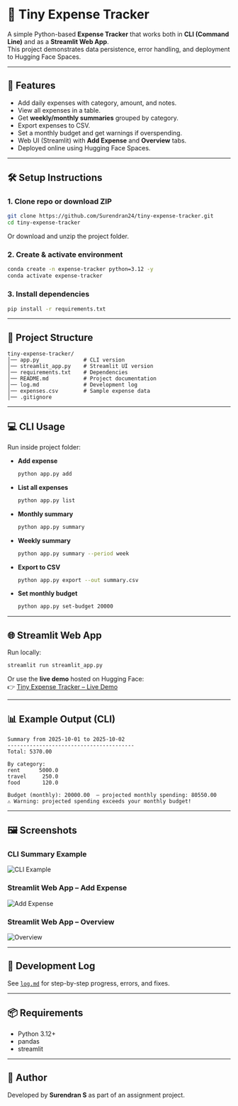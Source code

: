 # 📘 Tiny Expense Tracker  

A simple Python-based **Expense Tracker** that works both in **CLI (Command Line)** and as a **Streamlit Web App**.  
This project demonstrates data persistence, error handling, and deployment to Hugging Face Spaces.  

---

## 🚀 Features
- Add daily expenses with category, amount, and notes.  
- View all expenses in a table.  
- Get **weekly/monthly summaries** grouped by category.  
- Export expenses to CSV.  
- Set a monthly budget and get warnings if overspending.  
- Web UI (Streamlit) with **Add Expense** and **Overview** tabs.  
- Deployed online using Hugging Face Spaces.  

---

## 🛠️ Setup Instructions

### 1. Clone repo or download ZIP
```bash
git clone https://github.com/Surendran24/tiny-expense-tracker.git
cd tiny-expense-tracker
```

Or download and unzip the project folder.

### 2. Create & activate environment
```bash
conda create -n expense-tracker python=3.12 -y
conda activate expense-tracker
```

### 3. Install dependencies
```bash
pip install -r requirements.txt
```

---

## 📂 Project Structure
```
tiny-expense-tracker/
│── app.py              # CLI version
│── streamlit_app.py    # Streamlit UI version
│── requirements.txt    # Dependencies
│── README.md           # Project documentation
│── log.md              # Development log
│── expenses.csv        # Sample expense data
│── .gitignore
```

---

## 💻 CLI Usage

Run inside project folder:

- **Add expense**
  ```bash
  python app.py add
  ```
- **List all expenses**
  ```bash
  python app.py list
  ```
- **Monthly summary**
  ```bash
  python app.py summary
  ```
- **Weekly summary**
  ```bash
  python app.py summary --period week
  ```
- **Export to CSV**
  ```bash
  python app.py export --out summary.csv
  ```
- **Set monthly budget**
  ```bash
  python app.py set-budget 20000
  ```

---

## 🌐 Streamlit Web App

Run locally:
```bash
streamlit run streamlit_app.py
```

Or use the **live demo** hosted on Hugging Face:  
👉 [Tiny Expense Tracker – Live Demo](https://huggingface.co/spaces/Surendrann/tiny-expense-tracker)

---

## 📊 Example Output (CLI)
```
Summary from 2025-10-01 to 2025-10-02
----------------------------------------
Total: 5370.00

By category:
rent      5000.0
travel     250.0
food       120.0

Budget (monthly): 20000.00  — projected monthly spending: 80550.00
⚠️ Warning: projected spending exceeds your monthly budget!
```

---

## 🖼️ Screenshots

### CLI Summary Example  
![CLI Example](screenshot_cli.png)

### Streamlit Web App – Add Expense  
![Add Expense](screenshot_add.png)

### Streamlit Web App – Overview  
![Overview](screenshot_overview.png)

---

## 📝 Development Log
See [`log.md`](./log.md) for step-by-step progress, errors, and fixes.

---

## 📦 Requirements
- Python 3.12+  
- pandas  
- streamlit  

---

## 📌 Author
Developed by **Surendran S** as part of an assignment project.  
